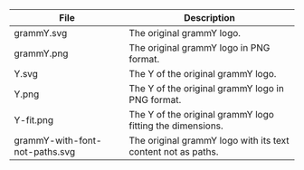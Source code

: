 | File                           | Description                                                  |
| ------------------------------ | ------------------------------------------------------------ |
| grammY.svg                     | The original grammY logo.                                    |
| grammY.png                     | The original grammY logo in PNG format.                      |
| Y.svg                          | The Y of the original grammY logo.                           |
| Y.png                          | The Y of the original grammY logo in PNG format.             |
| Y-fit.png                      | The Y of the original grammY logo fitting the dimensions.    |
| grammY-with-font-not-paths.svg | The original grammY logo with its text content not as paths. |
